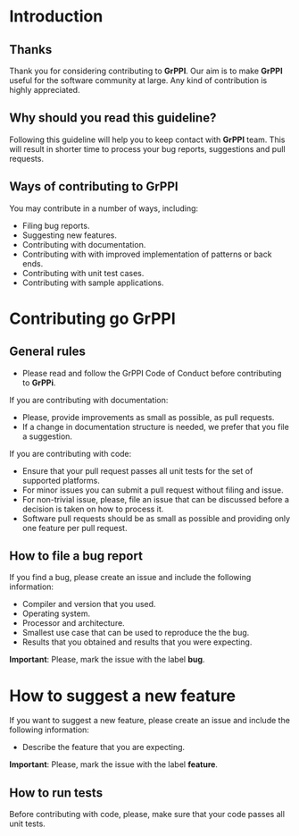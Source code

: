 # Introduction

## Thanks

Thank you for considering contributing to **GrPPI**. Our aim is to make
**GrPPI** useful for the software community at large.  Any kind of contribution
is highly appreciated.

## Why should you read this guideline?

Following this guideline will help you to keep contact with **GrPPI** team.
This will result in shorter time to process your bug reports, suggestions and pull requests.

## Ways of contributing to GrPPI

You may contribute in a number of ways, including:

* Filing bug reports.
* Suggesting new features.
* Contributing with documentation.
* Contributing with with improved implementation of patterns or back ends.
* Contributing with unit test cases.
* Contributing with sample applications.

# Contributing go GrPPI

## General rules

* Please read and follow the GrPPI Code of Conduct before contributing to **GrPPi**.

If you are contributing with documentation:

* Please, provide improvements as small as possible, as pull requests.
* If a change in documentation structure is needed, we prefer that you file a suggestion.

If you are contributing with code:

* Ensure that your pull request passes all unit tests for the set of supported platforms.
* For minor issues you can submit a pull request without filing and issue.
* For non-trivial issue, please, file an issue that can be discussed before a decision is taken on how to process it.
* Software pull requests should be as small as possible and providing only one feature per pull request.

## How to file a bug report

If you find a bug, please create an issue and include the following information:

* Compiler and version that you used.
* Operating system.
* Processor and architecture.
* Smallest use case that can be used to reproduce the the bug.
* Results that you obtained and results that you were expecting.

**Important**: Please, mark the issue with the label **bug**.

# How to suggest a new feature

If you want to suggest a new feature, please create an issue and include the following information:

* Describe the feature that you are expecting.

**Important**: Please, mark the issue with the label **feature**.

## How to run tests

Before contributing with code, please, make sure that your code passes all unit tests.
